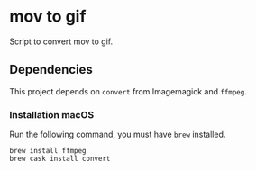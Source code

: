 # mov to gif

Script to convert mov to gif.

## Dependencies

This project depends on `convert` from Imagemagick and `ffmpeg`.

### Installation macOS

Run the following command, you must have `brew` installed.

```
brew install ffmpeg
brew cask install convert
```
